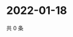 # 2022-01-18

共 0 条

<!-- BEGIN WEIBO -->
<!-- 最后更新时间 Tue Jan 18 2022 22:14:14 GMT+0800 (China Standard Time) -->

<!-- END WEIBO -->
